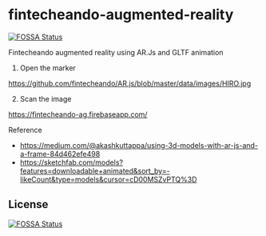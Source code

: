 # fintecheando-augmented-reality
[![FOSSA Status](https://app.fossa.io/api/projects/git%2Bgithub.com%2Fitzamnamx%2Ffintecheando-augmented-reality.svg?type=shield)](https://app.fossa.io/projects/git%2Bgithub.com%2Fitzamnamx%2Ffintecheando-augmented-reality?ref=badge_shield)

Fintecheando augmented reality using AR.Js and GLTF animation

1. Open the marker

https://github.com/fintecheando/AR.js/blob/master/data/images/HIRO.jpg

2. Scan the image 

https://fintecheando-ag.firebaseapp.com/


Reference

* https://medium.com/@akashkuttappa/using-3d-models-with-ar-js-and-a-frame-84d462efe498
* https://sketchfab.com/models?features=downloadable+animated&sort_by=-likeCount&type=models&cursor=cD00MSZvPTQ%3D


## License
[![FOSSA Status](https://app.fossa.io/api/projects/git%2Bgithub.com%2Fitzamnamx%2Ffintecheando-augmented-reality.svg?type=large)](https://app.fossa.io/projects/git%2Bgithub.com%2Fitzamnamx%2Ffintecheando-augmented-reality?ref=badge_large)